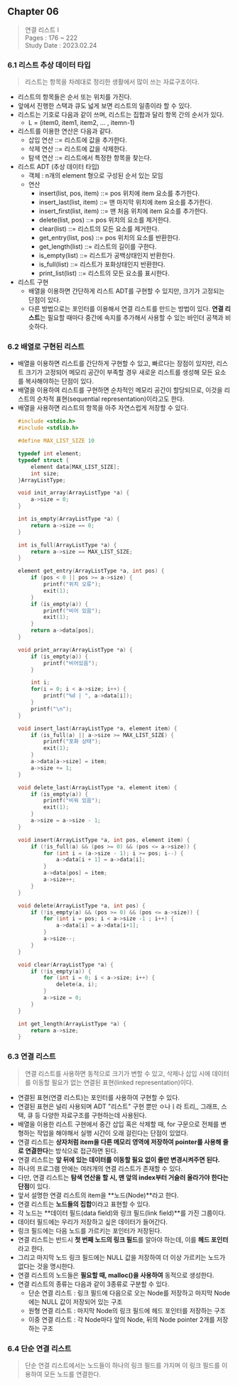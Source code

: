 ## Chapter 06
> 연결 리스트 I<br>
Pages : 176 ~ 222<br>
Study Date : 2023.02.24

### 6.1 리스트 추상 데이터 타입
>리스트는 항목을 차례대로 정리한 생활에서 많이 쓰는 자료구조이다.
- 리스트의 항목들은 순서 또는 위치를 가진다.
- 앞에서 진행한 스택과 큐도 넓게 보면 리스트의 일종이라 할 수 있다.
- 리스트는 기호로 다음과 같이 쓰며, 리스트는 집합과 달리 항목 간의 순서가 있다.
    - L = (item0, item1, item2, ... , itemn-1)
- 리스트를 이용한 연산은 다음과 같다.
    - 삽입 연산 ::= 리스트에 값을 추가한다.
    - 삭제 연산 ::= 리스트에 값을 삭제한다.
    - 탐색 연산 ::= 리스트에서 특정한 항목을 찾는다.
- 리스트 ADT (추상 데이터 타입)
    - 객체 : n개의 element 형으로 구성된 순서 있는 모임
    - 연산
        - insert(list, pos, item) ::= pos 위치에 item 요소를 추가한다.
        - insert_last(list, item) ::= 맨 마지막 위치에 item 요소를 추가한다.
        - insert_first(list, item) ::= 맨 처음 위치에 item 요소를 추가한다.
        - delete(list, pos) ::= pos 위치의 요소를 제거한다.
        - clear(list) ::= 리스트의 모든 요소를 제거한다.
        - get_entry(list, pos) ::= pos 위치의 요소를 반환한다.
        - get_length(list) ::= 리스트의 길이를 구한다.
        - is_empty(list) ::= 리스트가 공백상태인지 반환한다.
        - is_full(list) ::= 리스트가 포화상태인지 반환한다.
        - print_list(list) ::= 리스트의 모든 요소를 표시한다.
- 리스트 구현
    - 배열을 이용하면 간단하게 리스트 ADT를 구현할 수 있지만, 크기가 고정되는 단점이 있다.
    - 다른 방법으로는 포인터를 이용해서 연결 리스트를 만드는 방법이 있다. **연결 리스트**는 필요할 때마다 중간에 속지를 추가해서 사용할 수 있는 바인더 공책과 비슷하다.

### 6.2 배열로 구현된 리스트
- 배열을 이용하면 리스트를 간단하게 구현할 수 있고, 빠르다는 장점이 있지만, 리스트 크기가 고정되어 메모리 공간이 부족할 경우 새로운 리스트를 생성해 모든 요소를 복사해야하는 단점이 있다.
- 배열을 이용하여 리스트를 구현하면 순차적인 메모리 공간이 할당되므로, 이것을 리스트의 순차적 표현(sequential representation)이라고도 한다.
- 배열을 사용하면 리스트의 항목을 아주 자연스럽게 저장할 수 있다.
    ```C
    #include <stdio.h>
    #include <stdlib.h>

    #define MAX_LIST_SIZE 10

    typedef int element;
    typedef struct {
        element data[MAX_LIST_SIZE];
        int size;
    }ArrayListType;

    void init_array(ArrayListType *a) {
        a->size = 0;
    }

    int is_empty(ArrayListType *a) {
        return a->size == 0;
    }

    int is_full(ArrayListType *a) {
        return a->size == MAX_LIST_SIZE;
    }

    element get_entry(ArrayListType *a, int pos) {
        if (pos < 0 || pos >= a->size) {
            printf("위치 오류");
            exit(1);
        }
        if (is_empty(a)) {
            printf("비어 있음");
            exit(1);
        }
        return a->data[pos];
    }

    void print_array(ArrayListType *a) {
        if (is_empty(a)) {
            printf("비어있음");
        }

        int i;
        for(i = 0; i < a->size; i++) {
            printf("%d | ", a->data[i]);
        }
        printf("\n");
    }

    void insert_last(ArrayListType *a, element item) {
        if (is_full(a) || a->size >= MAX_LIST_SIZE) {
            printf("포화 상태");
            exit(1);
        }
        a->data[a->size] = item;
        a->size += 1;
    }

    void delete_last(ArrayListType *a, element item) {
        if (is_empty(a)) {
            printf("비워 있음");
            exit(1);
        }
        a->size = a->size - 1;
    }

    void insert(ArrayListType *a, int pos, element item) {
        if (!is_full(a) && (pos >= 0) && (pos <= a->size)) {
            for (int i = (a->size - 1); i >= pos; i--) {
                a->data[i + 1] = a->data[i];
            }
            a->data[pos] = item;
            a->size++;
        }
    }

    void delete(ArrayListType *a, int pos) {
        if (!is_empty(a) && (pos >= 0) && (pos <= a->size)) {
            for (int i = pos; i < a->size -1 ; i++) {
                a->data[i] = a->data[i+1];
            }
            a->size--;
        }
    }

    void clear(ArrayListType *a) {
        if (!is_empty(a)) {
            for (int i = 0; i < a->size; i++) {
                delete(a, i);
            }
            a->size = 0;
        }
    }

    int get_length(ArrayListType *a) {
        return a->size;
    }
    ```

### 6.3 연결 리스트
>연결 리스트를 사용하면 동적으로 크기가 변할 수 있고, 삭제나 삽입 시에 데이터를 이동할 필요가 없는 연결된 표현(linked representation)이다.
- 연결된 표현(연결 리스트)는 포인터를 사용하여 구현할 수 있다.
- 연결된 표현은 널리 사용되며 ADT "리스트" 구현 뿐만 ㅇ나ㅣ라 트리,, 그래프, 스택, 큐 등 다양한 자료구조를 구현하는데 사용된다.
- 배열을 이용한 리스트 구현에서 중간 삽입 혹은 삭제할 때, for 구문으로 전체를 변형하는 작업을 해야해서 실행 시간이 오래 걸린다는 단점이 있었다.
- 연결 리스트는 **상자처럼 item을 다른 메모리 영역에 저장하여 pointer를 사용해 줄로 연겷한다**는 방식으로 접근하면 된다.
- 연결 리스트는 **앞 뒤에 있는 데이터를 이동할 필요 없이 줄만 변경시켜주면 된다.**
- 하나의 프로그램 안에는 여러개의 연결 리스트가 존재할 수 있다.
- 다만, 연결 리스트는 **탐색 연산을 할 시, 맨 앞의 index부터 거슬러 올라가야 한다는 단점**이 있다.
- 앞서 설명한 연결 리스트의 item을 **노드(Node)**라고 한다.
- 연결 리스트는 **노드들의 집합**이라고 표현할 수 있다.
- 각 노드는 **데이터 필드(data field)와 링크 필드(link field)**를 가진 그룹이다.
- 데이터 필드에는 우리가 저장하고 싶은 데이터가 들어간다.
- 링크 필드에는 다음 노드를 가르키는 포인터가 저장된다.
- 연결 리스트는 반드시 **첫 번째 노드의 링크 필드**를 알아야 하는데, 이를 **헤드 포인터**라고 한다.
- 그리고 마지막 노드 링크 필드에는 NULL 값을 저장하여 더 이상 가르키는 노드가 없다는 것을 명시한다.
- 연결 리스트의 노드들은 **필요할 때, malloc()을 사용하여** 동적으로 생성한다.
- 연결 리스트의 종류는 다음과 같이 3종류로 구분할 수 있다.
    - 단순 연결 리스트 : 링크 필드에 다음으로 오는 Node를 저장하고 마지막 Node에는 NULL 값이 저장되어 있는 구조
    - 원형 연결 리스트 : 마지막 Node의 링크 필드에 헤드 포인터를 저장하는 구조
    - 이중 연결 리스트 : 각 Node마다 앞의 Node, 뒤의 Node pointer 2개를 저장하는 구조

### 6.4 단순 연결 리스트
>단순 연결 리스트에서는 노드들이 하나의 링크 필드를 가지며 이 링크 필드를 이용하여 모든 노드를 연결한다.
